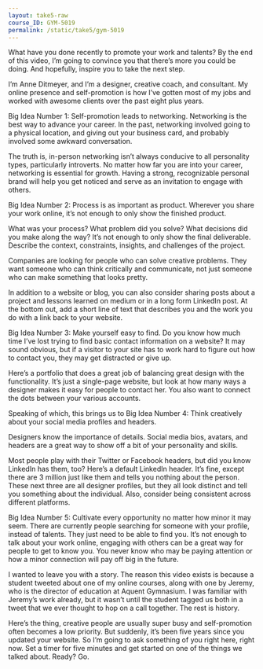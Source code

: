 ```yaml
---
layout: take5-raw
course_ID: GYM-5019
permalink: /static/take5/gym-5019
---
```


What have you done recently to promote your work and talents? By the end of this video, I’m going to convince you that there’s more you could be doing. And hopefully, inspire you to take the next step.

I’m Anne Ditmeyer, and I’m a designer, creative coach, and consultant. My online presence and self-promotion is how I’ve gotten most of my jobs and worked with awesome clients over the past eight plus years.

Big Idea Number 1: Self-promotion leads to networking. Networking is the best way to advance your career. In the past, networking involved going to a physical location, and giving out your business card, and probably involved some awkward conversation.

The truth is, in-person networking isn’t always conducive to all personality types, particularly introverts. No matter how far you are into your career, networking is essential for growth. Having a strong, recognizable personal brand will help you get noticed and serve as an invitation to engage with others.

Big Idea Number 2: Process is as important as product. Wherever you share your work online, it’s not enough to only show the finished product.

What was your process? What problem did you solve? What decisions did you make along the way? It’s not enough to only show the final deliverable. Describe the context, constraints, insights, and challenges of the project.

Companies are looking for people who can solve creative problems. They want someone who can think critically and communicate, not just someone who can make something that looks pretty.

In addition to a website or blog, you can also consider sharing posts about a project and lessons learned on medium or in a long form LinkedIn post. At the bottom out, add a short line of text that describes you and the work you do with a link back to your website.

Big Idea Number 3: Make yourself easy to find. Do you know how much time I’ve lost trying to find basic contact information on a website? It may sound obvious, but if a visitor to your site has to work hard to figure out how to contact you, they may get distracted or give up.

Here’s a portfolio that does a great job of balancing great design with the functionality. It’s just a single-page website, but look at how many ways a designer makes it easy for people to contact her. You also want to connect the dots between your various accounts.

Speaking of which, this brings us to Big Idea Number 4: Think creatively about your social media profiles and headers.

Designers know the importance of details. Social media bios, avatars, and headers are a great way to show off a bit of your personality and skills.

Most people play with their Twitter or Facebook headers, but did you know LinkedIn has them, too? Here’s a default LinkedIn header. It’s fine, except there are 3 million just like them and tells you nothing about the person. These next three are all designer profiles, but they all look distinct and tell you something about the individual. Also, consider being consistent across different platforms.

Big Idea Number 5: Cultivate every opportunity no matter how minor it may seem. There are currently people searching for someone with your profile, instead of talents. They just need to be able to find you. It’s not enough to talk about your work online, engaging with others can be a great way for people to get to know you. You never know who may be paying attention or how a minor connection will pay off big in the future.

I wanted to leave you with a story. The reason this video exists is because a student tweeted about one of my online courses, along with one by Jeremy, who is the director of education at Aquent Gymnasium. I was familiar with Jeremy’s work already, but it wasn’t until the student tagged us both in a tweet that we ever thought to hop on a call together. The rest is history.

Here’s the thing, creative people are usually super busy and self-promotion often becomes a low priority. But suddenly, it’s been five years since you updated your website. So I’m going to ask something of you right here, right now. Set a timer for five minutes and get started on one of the things we talked about. Ready? Go.
